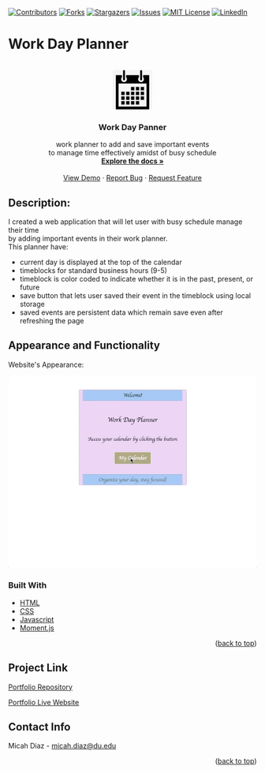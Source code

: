 [![Contributors][contributors-shield]][contributors-url]
[![Forks][forks-shield]][forks-url]
[![Stargazers][stars-shield]][stars-url]
[![Issues][issues-shield]][issues-url]
[![MIT License][license-shield]][license-url]
[![LinkedIn][linkedin-shield]][linkedin-url]

# Work Day Planner
<!-- PROJECT LOGO -->
<br />
<div align="center">
  <a href="https://micsdz.github.io/work-day-planner/">
    <img src="Assets/gif/calendar.png" alt="Logo" width="80" height="80">
  </a>

<h3 align="center">Work Day Panner</h3>
  <p align="center">
    work planner to add and save important events
    <br />
    to manage time effectively amidst of busy schedule 
    <br />
    <a href="https://github.com/micsdz/work-day-planner"><strong>Explore the docs »</strong></a>
    <br />
    <br />
    <a href="https://micsdz.github.io/work-day-planner/">View Demo</a>
    ·
    <a href="https://github.com/micsdz/work-day-planner/issues">Report Bug</a>
    ·
    <a href="https://github.com/micsdz/work-day-planner/issues">Request Feature</a>
  </p>
</div>

## Description:
I created a web application that will let user with busy schedule manage their time 
<br/>
by adding important events in their work planner.
<br/>
This planner have:
- current day is displayed at the top of the calendar
- timeblocks for standard business hours (9-5)
- timeblock is color coded to indicate whether it is in the past, present, or future
- save button that lets user saved their event in the timeblock using local storage
- saved events are persistent data which remain save even after refreshing the page

## Appearance and Functionality

Website's Appearance:

![Appearance](Assets/gif/dayplanner.gif)

### Built With

* [HTML](https://en.wikipedia.org/wiki/HTML)
* [CSS](https://developer.mozilla.org/en-US/docs/Learn/CSS/First_steps/What_is_CSS)
* [Javascript](https://www.javascript.com)
* [Moment.js](https://momentjs.com/)

<p align="right">(<a href="#top">back to top</a>)</p>

## Project Link
[Portfolio Repository](https://github.com/micsdz/work-day-planner)

[Portfolio Live Website](https://micsdz.github.io/work-day-planner/)

## Contact Info
Micah Diaz - micah.diaz@du.edu

<p align="right">(<a href="#top">back to top</a>)</p>

<!-- MARKDOWN LINKS & IMAGES -->
<!-- https://www.markdownguide.org/basic-syntax/#reference-style-links -->
[contributors-shield]: https://img.shields.io/github/contributors/github_username/repo_name.svg?style=for-the-badge
[contributors-url]: https://github.com/github_username/repo_name/graphs/contributors
[forks-shield]: https://img.shields.io/github/forks/github_username/repo_name.svg?style=for-the-badge
[forks-url]: https://github.com/github_username/repo_name/network/members
[stars-shield]: https://img.shields.io/github/stars/theresaqueryforthat/website_accessibility_refactor.svg?style=for-the-badge
[stars-url]: https://github.com/theresaqueryforthat/website_accessibility_refactor/stargazers
[issues-shield]: https://img.shields.io/github/issues/theresaqueryforthat/website_accessibility_refactor.svg?style=for-the-badge
[issues-url]: https://github.com/micsdz/work-day-planner/issues
[license-shield]: https://img.shields.io/github/license/theresaqueryforthat/website_accessibility_refactor.svg?style=for-the-badge
[license-url]: https://github.com/theresaqueryforthat/website_accessibility_refactor/blob/master/LICENSE.txt
[linkedin-shield]: https://img.shields.io/badge/-LinkedIn-black.svg?style=for-the-badge&logo=linkedin&colorB=555
[linkedin-url]: https://www.linkedin.com/in/mdiaz06/
